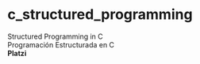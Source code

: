 # c_structured_programming
Structured Programming in C<br> 
Programación Estructurada en C<br>
<strong>Platzi</strong>
